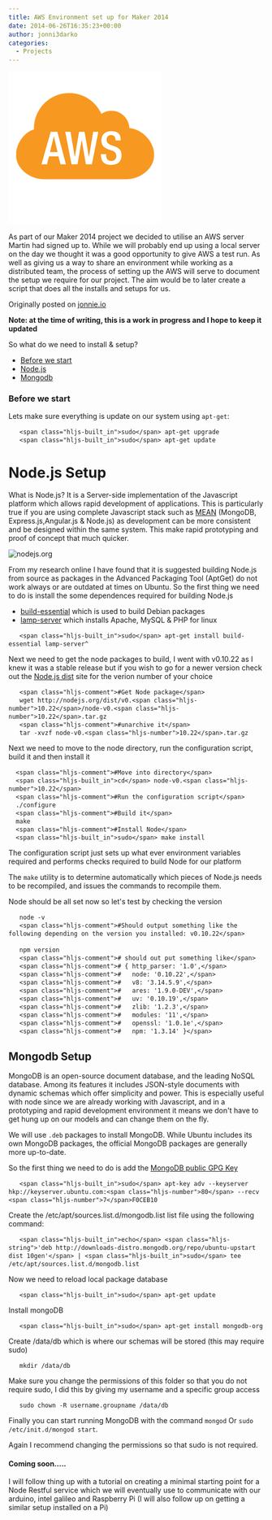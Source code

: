 ```yaml
---
title: AWS Environment set up for Maker 2014
date: 2014-06-26T16:35:23+00:00
author: jonni3darko
categories:
  - Projects
---
```

![](/wp-content/uploads/2014/06/aws1.png)

As part of our Maker 2014 project we decided to utilise an AWS server Martin had signed up to. While we will probably end up using a local server on the day we thought it was a good opportunity to give AWS a test run. As well as giving us a way to share an environment while working as a distributed team, the process of setting up the AWS will serve to document the setup we require for our project. The aim would be to later create a script that does all the installs and setups for us.

Originally posted on [jonnie.io](http://blog.jonnie.io/aws-environment-set-up-for-maker-2014/)

**Note: at the time of writing, this is a work in progress and I hope to keep it updated**

So what do we need to install & setup?

  * [Before we start](#beforestart)
  * [Node.js](#nodesetup)
  * [Mongodb](#Mongodbsetup)

<a name="beforestart"></a>

### Before we start

Lets make sure everything is update on our system using `apt-get`:

<pre><code class="lang-bash">   &lt;span class="hljs-built_in">sudo&lt;/span> apt-get upgrade 
   &lt;span class="hljs-built_in">sudo&lt;/span> apt-get update
</code></pre>

<a name="nodesetup"></a>

# Node.js Setup

What is Node.js? It is a Server-side implementation of the Javascript platform which allows rapid development of applications. This is particularly true if you are using complete Javascript stack such as [MEAN]() (MongoDB, Express.js,Angular.js & Node.js) as development can be more consistent and be designed within the same system. This make rapid prototyping and proof of concept that much quicker.

![nodejs.org](https://cloud.githubusercontent.com/assets/3673943/3397003/7ab4c020-fd17-11e3-8c71-5f972dafdeba.jpg)

From my research online I have found that it is suggested building Node.js from source as packages in the Advanced Packaging Tool (AptGet) do not work always or are outdated at times on Ubuntu. So the first thing we need to do is install the some dependences required for building Node.js

  * [build-essential](http://packages.ubuntu.com/lucid/build-essential) which is used to build Debian packages
  * [lamp-server](https://help.ubuntu.com/community/ApacheMySQLPHP) which installs Apache, MySQL & PHP for linux

<pre><code class="lang-bash">   &lt;span class="hljs-built_in">sudo&lt;/span> apt-get install build-essential lamp-server^
</code></pre>

Next we need to get the node packages to build, I went with v0.10.22 as I knew it was a stable release but if you wish to go for a newer version check out the [Node.js dist](http://nodejs.org/dist/) site for the verion number of your choice

<pre><code class="lang-bash">   &lt;span class="hljs-comment">#Get Node package&lt;/span>
   wget http://nodejs.org/dist/v0.&lt;span class="hljs-number">10.22&lt;/span>/node-v0.&lt;span class="hljs-number">10.22&lt;/span>.tar.gz
   &lt;span class="hljs-comment">#unarchive it&lt;/span>
   tar -xvzf node-v0.&lt;span class="hljs-number">10.22&lt;/span>.tar.gz
</code></pre>

Next we need to move to the node directory, run the configuration script, build it and then install it

<pre><code class="lang-bash">  &lt;span class="hljs-comment">#Move into directory&lt;/span>
  &lt;span class="hljs-built_in">cd&lt;/span> node-v0.&lt;span class="hljs-number">10.22&lt;/span>
  &lt;span class="hljs-comment">#Run the configuration script&lt;/span>
  ./configure
  &lt;span class="hljs-comment">#Build it&lt;/span>
  make
  &lt;span class="hljs-comment">#Install Node&lt;/span>
  &lt;span class="hljs-built_in">sudo&lt;/span> make install
</code></pre>

The configuration script just sets up what ever environment variables required and performs checks required to build Node for our platform

The `make` utility is to determine automatically which pieces of Node.js needs to be recompiled, and issues the commands to recompile them. 

Node should be all set now so let's test by checking the version

<pre><code class="lang-bash">   node -v
   &lt;span class="hljs-comment">#Should output something like the following depending on the version you installed: v0.10.22&lt;/span>

   npm version
   &lt;span class="hljs-comment"># should out put something like&lt;/span>
   &lt;span class="hljs-comment"># { http_parser: '1.0',&lt;/span>
   &lt;span class="hljs-comment">#   node: '0.10.22',&lt;/span>
   &lt;span class="hljs-comment">#   v8: '3.14.5.9',&lt;/span>
   &lt;span class="hljs-comment">#   ares: '1.9.0-DEV',&lt;/span>
   &lt;span class="hljs-comment">#   uv: '0.10.19',&lt;/span>
   &lt;span class="hljs-comment">#   zlib: '1.2.3',&lt;/span>
   &lt;span class="hljs-comment">#   modules: '11',&lt;/span>
   &lt;span class="hljs-comment">#   openssl: '1.0.1e',&lt;/span>
   &lt;span class="hljs-comment">#   npm: '1.3.14' }&lt;/span>
</code></pre>

<a name="Mongodbsetup"></a>

## Mongodb Setup

MongoDB is an open-source document database, and the leading NoSQL database. Among its features it includes JSON-style documents with dynamic schemas which offer simplicity and power. This is especially useful with node since we are already working with Javascript, and in a prototyping and rapid development environment it means we don't have to get hung up on our models and can change them on the fly.

We will use `.deb` packages to install MongoDB. While Ubuntu includes its own MongoDB packages, the official MongoDB packages are generally more up-to-date.
  
So the first thing we need to do is add the [MongoDB public GPG Key](http://docs.mongodb.org/10gen-gpg-key.asc) 

<pre><code class="lang-bash">   &lt;span class="hljs-built_in">sudo&lt;/span> apt-key adv --keyserver hkp://keyserver.ubuntu.com:&lt;span class="hljs-number">80&lt;/span> --recv &lt;span class="hljs-number">7&lt;/span>F0CEB10
</code></pre>

Create the /etc/apt/sources.list.d/mongodb.list list file using the following command:

<pre><code class="lang-bash">   &lt;span class="hljs-built_in">echo&lt;/span> &lt;span class="hljs-string">'deb http://downloads-distro.mongodb.org/repo/ubuntu-upstart dist 10gen'&lt;/span> | &lt;span class="hljs-built_in">sudo&lt;/span> tee /etc/apt/sources.list.d/mongodb.list
</code></pre>

Now we need to reload local package database

<pre><code class="lang-bash">   &lt;span class="hljs-built_in">sudo&lt;/span> apt-get update
</code></pre>

Install mongoDB

<pre><code class="lang-bash">   &lt;span class="hljs-built_in">sudo&lt;/span> apt-get install mongodb-org
</code></pre>

Create /data/db which is where our schemas will be stored (this may require sudo)

<pre><code class="lang-bash">   mkdir /data/db
</code></pre>

Make sure you change the permissions of this folder so that you do not require sudo, I did this by giving my username and a specific group access

       sudo chown -R username.groupname /data/db
    

Finally you can start running MongoDB with the command `mongod` Or `sudo /etc/init.d/mongod start`.
  
Again I recommend changing the permissions so that sudo is not required.

#### Coming soon..... 

I will follow thing up with a tutorial on creating a minimal starting point for a Node Restful service which we will eventually use to communicate with our arduino, intel galileo and Raspberry Pi (I will also follow up on getting a similar setup installed on a Pi)

<div style="display:none">
  <h5 id="sources">
    Sources
  </h5>
  
  <ul>
    <li>
      <a href="http://askubuntu.com/questions/328681/installing-the-latest-node-js-mongodb">http://askubuntu.com/questions/328681/installing-the-latest-node-js-mongodb</a>
    </li>
    <li>
      <a href="http://docs.mongodb.org/manual/tutorial/install-mongodb-on-ubuntu/">http://docs.mongodb.org/manual/tutorial/install-mongodb-on-ubuntu/</a>
    </li>
    <li>
      <a href="http://stackoverflow.com/questions/5300861/mongodb-only-works-when-run-as-root-on-ubuntu-data-directory-issue">http://stackoverflow.com/questions/5300861/mongodb-only-works-when-run-as-root-on-ubuntu-data-directory-issue</a>
    </li>
  </ul>
</div>